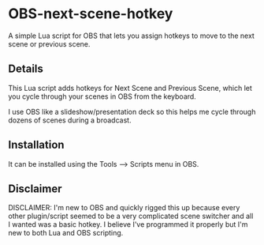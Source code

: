 # OBS-next-scene-hotkey
A simple Lua script for OBS that lets you assign hotkeys to move to the next scene or previous scene.

## Details

This Lua script adds hotkeys for Next Scene and Previous Scene, which let you cycle through your scenes in OBS from the keyboard.

I use OBS like a slideshow/presentation deck so this helps me cycle through dozens of scenes during a broadcast.

## Installation

It can be installed using the Tools --> Scripts menu in OBS.

## Disclaimer

DISCLAIMER: I'm new to OBS and quickly rigged this up because every other plugin/script seemed to be a very complicated scene switcher and all I wanted was a basic hotkey. I believe I've programmed it properly but I'm new to both Lua and OBS scripting.
